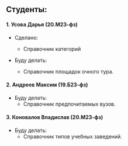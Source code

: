 ## Студенты: ##

#### 1. Усова Дарья (20.М23-фз) ####

* Сделано: 
  * Справочник категорий 

* Буду делать:
  * Справочник площадок очного тура.

#### 2. Андреев Максим (19.Б23-фз) ####

* Буду делать:
  * Справочник предпочитаемых вузов.

#### 3. Коновалов Владислав (20.М23-фз) ####

* Буду делать:
  * Справочник типов учебных заведений.
